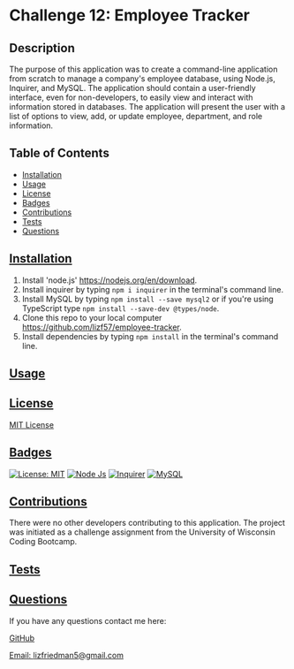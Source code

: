 # Challenge 12: Employee Tracker

## Description
The purpose of this application was to create a command-line application from scratch to manage a company's employee database, using Node.js, Inquirer, and MySQL. The application should contain a user-friendly interface, even for non-developers, to easily view and interact with information stored in databases. The application will present the user with a list of options to view, add, or update employee, department, and role information.

<!-- watch a walkthrough [video](insert video once created) demonstrating the functionality of the application -->

<!-- ![screenshot](insert photo) -->

## Table of Contents
  * [Installation](#installation)
  * [Usage](#usage)
  * [License](#license)
  * [Badges](#badges)
  * [Contributions](#contributions)
  * [Tests](#tests)
  * [Questions](#questions)

## [Installation](#Table-of-Contents)
1. Install 'node.js' https://nodejs.org/en/download.
2. Install inquirer by typing `npm i inquirer` in the terminal's command line.
3. Install MySQL by typing `npm install --save mysql2` or if you're using TypeScript type `npm install --save-dev @types/node`.
3. Clone this repo to your local computer https://github.com/lizf57/employee-tracker.
4. Install dependencies by typing `npm install` in the terminal's command line.

## [Usage](#table-of-contents)


## [License](#table-of-contents)
[MIT License](https://opensource.org/licenses/MIT)

## [Badges](#table-of-contents)

[![License: MIT](https://img.shields.io/badge/MIT_License-orange)](https://opensource.org/licenses/MIT)
[![Node Js](https://img.shields.io/badge/Node%20JS-blue)]( https://nodejs.org/en/download)
[![Inquirer](https://img.shields.io/badge/Inquirer-red)]( https://www.npmjs.com/package/inquirer)
[![MySQL](https://img.shields.io/badge/MySQL-yellow)](https://www.npmjs.com/package/mysql2)


## [Contributions](#table-of-contents)
There were no other developers contributing to this application. The project was initiated as a challenge assignment from the University of Wisconsin Coding Bootcamp. 

## [Tests](#table-of-contents)

## [Questions](#Table-of-Contents)
If you have any questions contact me here:

  [GitHub](https://github.com/lizf57)
  
  [Email: lizfriedman5@gmail.com](mailto:lizfriedman5@gmail.com)

